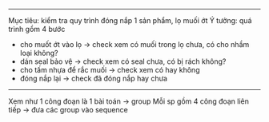 ***
Mục tiêu: kiểm tra quy trình đóng nắp 1 sản phẩm, lọ muối ớt
Ý tưởng: quá trình gồm 4 bước
+ cho muốt ớt vào lọ -> check xem có muối trong lọ chưa, có cho nhầm loại không?
+ dán seal bảo vệ -> check xem có seal chưa, có bị rách không?
+ cho tấm nhựa để rắc muối -> check xem có hay không
+ đóng nắp lại -> check đã đóng nắp hay chưa
***


Xem như 1 công đoạn là 1 bài toán -> group
Mỗi sp gồm 4 công đoạn liên tiếp -> đưa các group vào sequence
